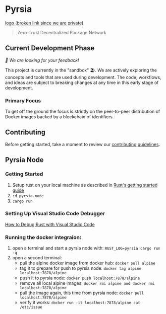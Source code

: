 # Pyrsia

[logo (broken link since we are private)](https://raw.githubusercontent.com/pyrsia/.github/main/images/logo-color.svg)

> Zero-Trust Decentralized Package Network

## Current Development Phase

_📢 We are looking for your feedback!_

This project is currently in the "sandbox" 🏖️. We are actively exploring the concepts and tools that are used during development.
The code, workflows, and ideas are subject to breaking changes at any time in this early stage of development.

### Primary Focus

To get off the ground the focus is strictly on the peer-to-peer distribution of Docker images backed by a blockchain of identifiers.

## Contributing

Before getting started, take a moment to review our [contributing guidelines](https://github.com/pyrsia/.github/blob/main/contributing.md).

## Pyrsia Node

### Getting Started

1. Setup rust on your local machine as described in [Rust's getting started guide](https://www.rust-lang.org/learn/get-started)
2. `cd pyrsia-node`
3. `cargo run`

### Setting Up Visual Studio Code Debugger

[How to Debug Rust with Visual Studio Code](https://www.forrestthewoods.com/blog/how-to-debug-rust-with-visual-studio-code/)

### Running the docker integraion:

1. open a terminal and start a pyrsia node with: `RUST_LOG=pyrsia cargo run -q`
2. open a second terminal:
   * pull the alpine docker image from docker hub: `docker pull alpine`
   * tag it to prepare for push to pyrsia node: `docker tag alpine localhost:7878/alpine`
   * push it to pyrsia node: `docker push localhost:7878/alpine`
   * remove all local alpine images: `docker rmi alpine and docker rmi localhost:7878/alpine`
   * pull the image again, this time from pyrsia node: `docker pull localhost:7878/alpine`
   * verify it works: `docker run -it localhost:7878/alpine cat /etc/issue`
